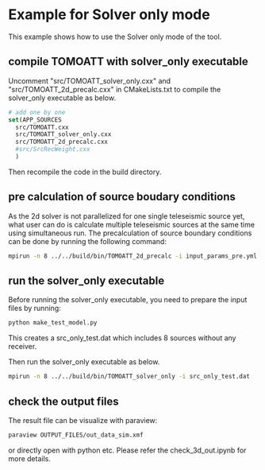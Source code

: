 # Example for Solver only mode

This example shows how to use the Solver only mode of the tool.

## compile TOMOATT with solver_only executable

Uncomment "src/TOMOATT_solver_only.cxx" and "src/TOMOATT_2d_precalc.cxx" in CMakeLists.txt to compile the solver_only executable as below.

```cmake
# add one by one
set(APP_SOURCES
  src/TOMOATT.cxx
  src/TOMOATT_solver_only.cxx
  src/TOMOATT_2d_precalc.cxx
  #src/SrcRecWeight.cxx
  )
```

Then recompile the code in the build directory.


## pre calculation of source boudary conditions

As the 2d solver is not parallelized for one single teleseismic source yet, what user can do is calculate multiple teleseismic sources at the same time using simultaneous run.
The precalculation of source boundary conditions can be done by running the following command:

```bash
mpirun -n 8 ../../build/bin/TOMOATT_2d_precalc -i input_params_pre.yml
```

## run the solver_only executable

Before running the solver_only executable, you need to prepare the input files by running:
    
```python
python make_test_model.py
```

This creates a src_only_test.dat which includes 8 sources without any receiver.

Then run the solver_only executable as below.

```bash
mpirun -n 8 ../../build/bin/TOMOATT_solver_only -i src_only_test.dat
```

## check the output files
The result file can be visualize with paraview:
```bash
paraview OUTPUT_FILES/out_data_sim.xmf
```
or directly open with python etc. Please refer the check_3d_out.ipynb for more details.